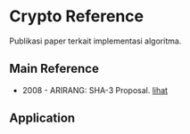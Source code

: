 # Crypto Reference

Publikasi paper terkait implementasi algoritma.

## Main Reference

* 2008 - ARIRANG: SHA-3 Proposal. [lihat](2008.chang_hong_kang_kang_kim_lee_lee_lee_lee_lee_lim_sung.pdf)

## Application